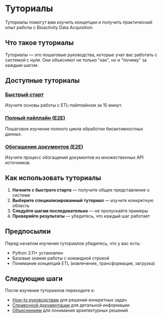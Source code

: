 # Туториалы

Туториалы помогут вам изучить концепции и получить практический опыт работы с Bioactivity Data Acquisition.

## Что такое туториалы

Туториалы — это пошаговые руководства, которые учат вас работать с системой с нуля. Они объясняют не только "как", но и "почему" за каждым шагом.

## Доступные туториалы

### [Быстрый старт](quickstart.md)
Изучите основы работы с ETL-пайплайном за 15 минут.

### [Полный пайплайн (E2E)](e2e-pipeline.md)
Пошаговое изучение полного цикла обработки биоактивностных данных.

### [Обогащение документов (E2E)](e2e-documents.md)
Изучите процесс обогащения документов из множественных API источников.

## Как использовать туториалы

1. **Начните с быстрого старта** — получите общее представление о системе
2. **Выберите специализированный туториал** — изучите конкретную область
3. **Следуйте шагам последовательно** — не пропускайте примеры
4. **Проверяйте результаты** — убедитесь, что каждый шаг работает

## Предпосылки

Перед началом изучения туториалов убедитесь, что у вас есть:

- Python 3.11+ установлен
- Базовые знания работы с командной строкой
- Понимание концепций ETL (извлечение, трансформация, загрузка)

## Следующие шаги

После изучения туториалов переходите к:

- [How-to руководствам](../how-to/index.md) для решения конкретных задач
- [Справочной документации](../reference/index.md) для детальной информации
- [Объяснениям](../explanations/index.md) для понимания архитектурных решений